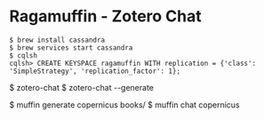 # Ragamuffin - Zotero Chat

    $ brew install cassandra
    $ brew services start cassandra
    $ cqlsh
    cqlsh> CREATE KEYSPACE ragamuffin WITH replication = {'class': 'SimpleStrategy', 'replication_factor': 1};

$ zotero-chat
$ zotero-chat --generate


$ muffin generate copernicus books/
$ muffin chat copernicus




